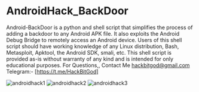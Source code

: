 # AndroidHack_BackDoor
Android-BackDoor is a python and shell script that simplifies the process of adding a backdoor to any Android APK file. It also exploits the Android Debug Bridge to remotely access an Android device. Users of this shell script should have working knowledge of any Linux distribution, Bash, Metasploit, Apktool, the Android SDK, smali, etc. This shell script is provided as-is without warranty of any kind and is intended for only educational purposes. For Questions,, 
Contact Me hackbitgod@gmail.com Telegram:- [https://t.me/HackBitGod]

![androidhack1](https://github.com/BitWalls-Sec/AndroidHack_BackDoor/blob/main/android.png)
![androidhack2](https://github.com/BitWalls-Sec/AndroidHack_BackDoor/blob/main/android%202.png)
![androidhack3](https://github.com/BitWalls-Sec/AndroidHack_BackDoor/blob/main/android%203.png)
